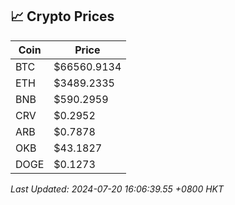 ## 📈 Crypto Prices

| Coin | Price |
| ---- | ----- |
| BTC | $66560.9134 |
| ETH | $3489.2335 |
| BNB | $590.2959 |
| CRV | $0.2952 |
| ARB | $0.7878 |
| OKB | $43.1827 |
| DOGE | $0.1273 |

_Last Updated: 2024-07-20 16:06:39.55 +0800 HKT_